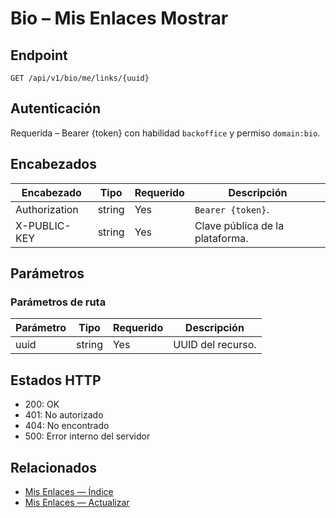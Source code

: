 # Bio – Mis Enlaces Mostrar

## Endpoint

```
GET /api/v1/bio/me/links/{uuid}
```

## Autenticación

Requerida – Bearer {token} con habilidad `backoffice` y permiso `domain:bio`.

## Encabezados

| Encabezado           | Tipo   | Requerido | Descripción |
| ---------------- | ------ | -------- | ----------- |
| Authorization    | string | Yes      | `Bearer {token}`. |
| X-PUBLIC-KEY     | string | Yes      | Clave pública de la plataforma. |

## Parámetros

### Parámetros de ruta

| Parámetro | Tipo   | Requerido | Descripción |
| --------- | ------ | -------- | ----------- |
| uuid      | string | Yes      | UUID del recurso. |

## Estados HTTP

- 200: OK
- 401: No autorizado
- 404: No encontrado
- 500: Error interno del servidor

## Relacionados

- [Mis Enlaces — Índice](MyLinksÍndice.md)
- [Mis Enlaces — Actualizar](MyLinksActualizar.md)
